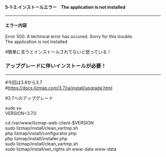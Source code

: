 #### 5-1-2.インストールエラー　The application is not installed  
---
#### エラー内容
Error 500. A technical error has occured. Sorry for this trouble.  
The application is not installed  

#簡単に言うとインストールされてないと怒っている！

### アップグレードに伴いインストールが必要！
---
#今回は3.6から3.7  
#https://docs.lizmap.com/3.7/ja/install/upgrade.html

#3.7へのアップグレード

sudo su  
VERSION=3.7.0  

cd /var/www/lizmap-web-client-$VERSION  
sudo lizmap/install/clean_vartmp.sh  
php lizmap/install/configurator.php  
php lizmap/install/installer.php  
sudo lizmap/install/clean_vartmp.sh  
sudo lizmap/install/set_rights.sh www-data www-data  
